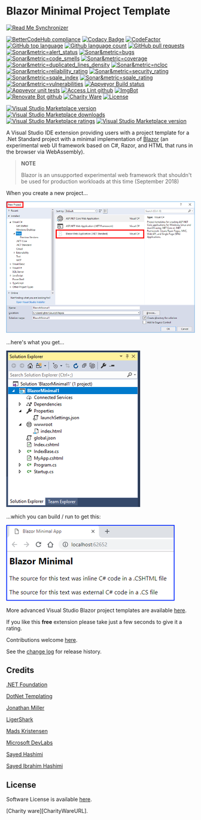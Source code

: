 # Blazor Minimal Project Template

<!--BadgesSTART-->
[![Read Me Synchronizer](https://img.shields.io/badge/-powered%20by%20read%20me%20synchronizer-brightgreen.svg)](https://github.com/GregTrevellick/ReadMeSynchronizer)
<!-- Powered by https://github.com/GregTrevellick/ReadMeSynchronizer -->

[![BetterCodeHub compliance](https://bettercodehub.com/edge/badge/GregTrevellick/VsixBlazorMinimalProjectTemplate?branch=master)](https://bettercodehub.com/results/GregTrevellick/VsixBlazorMinimalProjectTemplate)
[![Codacy Badge](https://api.codacy.com/project/badge/Grade/40dfe21f31da4c15b679bb586776a9b3)](https://www.codacy.com/project/gtrevellick/VsixBlazorMinimalProjectTemplate/dashboard?utm_source=github.com&amp;utm_medium=referral&amp;utm_content=GregTrevellick/VsixBlazorMinimalProjectTemplate&amp;utm_campaign=Badge_Grade_Dashboard)
[![CodeFactor](https://www.codefactor.io/repository/github/GregTrevellick/VsixBlazorMinimalProjectTemplate/badge)](https://www.codefactor.io/repository/github/GregTrevellick/VsixBlazorMinimalProjectTemplate)
[![GitHub top language](https://img.shields.io/github/languages/top/GregTrevellick/VsixBlazorMinimalProjectTemplate.svg)](https://github.com/GregTrevellick/VsixBlazorMinimalProjectTemplate)
[![Github language count](https://img.shields.io/github/languages/count/GregTrevellick/VsixBlazorMinimalProjectTemplate.svg)](https://github.com/GregTrevellick/VsixBlazorMinimalProjectTemplate)
[![GitHub pull requests](https://img.shields.io/github/issues-pr-raw/GregTrevellick/VsixBlazorMinimalProjectTemplate.svg)](https://github.com/GregTrevellick/VsixBlazorMinimalProjectTemplate/pulls)
[![Sonar&metric=alert_status](https://sonarcloud.io/api/project_badges/measure?project=VsixBlazorMinimalProjectTemplate&metric=alert_status)](https://sonarcloud.io/dashboard?id=VsixBlazorMinimalProjectTemplate)
[![Sonar&metric=bugs](https://sonarcloud.io/api/project_badges/measure?project=VsixBlazorMinimalProjectTemplate&metric=bugs)](https://sonarcloud.io/component_measures?id=VsixBlazorMinimalProjectTemplate&metric=bugs)
[![Sonar&metric=code_smells](https://sonarcloud.io/api/project_badges/measure?project=VsixBlazorMinimalProjectTemplate&metric=code_smells)](https://sonarcloud.io/component_measures?id=VsixBlazorMinimalProjectTemplate&metric=code_smells)
[![Sonar&metric=coverage](https://sonarcloud.io/api/project_badges/measure?project=VsixBlazorMinimalProjectTemplate&metric=coverage)](https://sonarcloud.io/component_measures?id=VsixBlazorMinimalProjectTemplate&metric=Coverage)
[![Sonar&metric=duplicated_lines_density](https://sonarcloud.io/api/project_badges/measure?project=VsixBlazorMinimalProjectTemplate&metric=duplicated_lines_density)](https://sonarcloud.io/component_measures?id=VsixBlazorMinimalProjectTemplate&metric=duplicated_lines)
[![Sonar&metric=ncloc](https://sonarcloud.io/api/project_badges/measure?project=VsixBlazorMinimalProjectTemplate&metric=ncloc)](https://sonarcloud.io/component_measures?id=VsixBlazorMinimalProjectTemplate&metric=ncloc)
[![Sonar&metric=reliability_rating](https://sonarcloud.io/api/project_badges/measure?project=VsixBlazorMinimalProjectTemplate&metric=reliability_rating)](https://sonarcloud.io/component_measures?id=VsixBlazorMinimalProjectTemplate&metric=reliability_rating)
[![Sonar&metric=security_rating](https://sonarcloud.io/api/project_badges/measure?project=VsixBlazorMinimalProjectTemplate&metric=security_rating)](https://sonarcloud.io/component_measures?id=VsixBlazorMinimalProjectTemplate&metric=security_rating)
[![Sonar&metric=sqale_index](https://sonarcloud.io/api/project_badges/measure?project=VsixBlazorMinimalProjectTemplate&metric=sqale_index)](https://sonarcloud.io/component_measures?id=VsixBlazorMinimalProjectTemplate&metric=sqale_index)
[![Sonar&metric=sqale_rating](https://sonarcloud.io/api/project_badges/measure?project=VsixBlazorMinimalProjectTemplate&metric=sqale_rating)](https://sonarcloud.io/component_measures?id=VsixBlazorMinimalProjectTemplate&metric=sqale_rating)
[![Sonar&metric=vulnerabilities](https://sonarcloud.io/api/project_badges/measure?project=VsixBlazorMinimalProjectTemplate&metric=vulnerabilities)](https://sonarcloud.io/component_measures?id=VsixBlazorMinimalProjectTemplate&metric=vulnerabilities)
[![Appveyor Build status](https://ci.appveyor.com/api/projects/status/kje6fcd2r5ng44p1?svg=true)](https://ci.appveyor.com/project/GregTrevellick/VsixBlazorMinimalProjectTemplate)
[![Appveyor unit tests](https://img.shields.io/appveyor/tests/GregTrevellick/VsixBlazorMinimalProjectTemplate.svg)](https://ci.appveyor.com/project/GregTrevellick/VsixBlazorMinimalProjectTemplate/build/tests)
[![Access Lint github](https://img.shields.io/badge/a11y-checked-brightgreen.svg)](https://www.accesslint.com)
[![ImgBot](https://img.shields.io/badge/images-optimized-brightgreen.svg)](https://imgbot.net/)
[![Renovate Bot github](https://img.shields.io/badge/renovatebot-checked-brightgreen.svg)](https://renovatebot.com/)
[![Charity Ware](https://img.shields.io/badge/charity%20ware-thank%20you-brightgreen.svg)](https://github.com/GregTrevellick/MiscellaneousArtefacts/wiki/Charity-Ware)
[![License](https://img.shields.io/github/license/gittools/gitlink.svg)](/LICENSE.txt)

[![Visual Studio Marketplace version](https://img.shields.io/badge/-VsixBlazorMinimalProjectTemplate-%23e2165e.svg)](https://marketplace.visualstudio.com/items?itemName=GregTrevellick.VsixBlazorMinimalProjectTemplate)
[![Visual Studio Marketplace downloads](https://vsmarketplacebadge.apphb.com/installs/GregTrevellick.VsixBlazorMinimalProjectTemplate.svg)](https://marketplace.visualstudio.com/items?itemName=GregTrevellick.VsixBlazorMinimalProjectTemplate)
[![Visual Studio Marketplace ratings](https://vsmarketplacebadge.apphb.com/rating/GregTrevellick.VsixBlazorMinimalProjectTemplate.svg)](https://marketplace.visualstudio.com/items?itemName=GregTrevellick.VsixBlazorMinimalProjectTemplate)
[![Visual Studio Marketplace version](https://vsmarketplacebadge.apphb.com/version/GregTrevellick.VsixBlazorMinimalProjectTemplate.svg)](https://marketplace.visualstudio.com/items?itemName=GregTrevellick.VsixBlazorMinimalProjectTemplate)


<!--BadgesEND-->



<!--VSMM readme start-->

[GitHubRepoPullRequestsURL]: https://github.com/GregTrevellick/VsixBlazorMinimalProjectTemplate/pulls

A Visual Studio IDE extension providing users with a project template for a .Net Standard project with a minimal implementation of [Blazor](https://blazor.net/) (an experimental web UI framework based on C#, Razor, and HTML that runs in the browser via WebAssembly).

> **NOTE**
> 
>Blazor is an unsupported experimental web framework that shouldn't be used for production workloads at this time (September 2018)

When you create a new project...

![](https://github.com/GregTrevellick/VsixBlazorMinimalProjectTemplate/blob/master/Src/BlazorMinimalProjectTemplate.TemplatePackSideWaffle/Resources/screen0.png?raw=true)

...here's what you get...

![](https://github.com/GregTrevellick/VsixBlazorMinimalProjectTemplate/blob/master/Src/BlazorMinimalProjectTemplate.TemplatePackSideWaffle/Resources/screen1.png?raw=true)

...which you can build / run to get this:

![](https://github.com/GregTrevellick/VsixBlazorMinimalProjectTemplate/blob/master/Src/BlazorMinimalProjectTemplate.TemplatePackSideWaffle/Resources/screen2.png?raw=true)

More advanced Visual Studio Blazor project templates are available [here](https://marketplace.visualstudio.com/items?itemName=aspnet.blazor).

If you like this **free** extension please take just a few seconds to give it a rating.

Contributions welcome [here][GitHubRepoPullRequestsURL].

See the [change log](CHANGELOG.md) for release history.

<!--VSMM readme end-->

## Credits

[.NET Foundation](https://github.com/dotnet/templating/issues/1209)

[DotNet Templating](https://github.com/dotnet/templating/wiki)

[Jonathan Miller](https://msdn.microsoft.com/magazine/mt829752?MC=MSAzure&MC=DevOps&MC=Vstudio&MC=Testing&MC=CSHARP&f=255&MSPPError=-2147217396)

[LigerShark](https://github.com/ligershark/sidewafflev2/issues/31)

[Mads Kristensen](https://github.com/madskristensen/TemplateCreator)

[Microsoft DevLabs](https://marketplace.visualstudio.com/items?itemName=aspnet.blazor)

[Sayed Hashimi](https://www.youtube.com/watch?v=g6az_N95dVM&feature=youtu.be)

[Sayed Ibrahim Hashimi](https://blogs.msdn.microsoft.com/dotnet/2017/04/02/how-to-create-your-own-templates-for-dotnet-new/)

## License

Software License is available [here](/LICENSE.txt).

[Charity ware][CharityWareURL].
